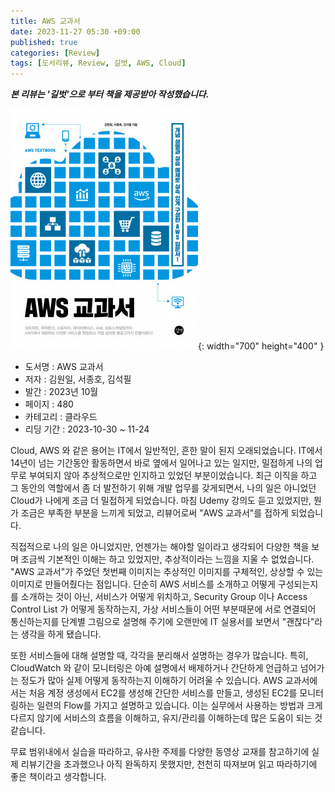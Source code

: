 ```yaml
---
title: AWS 교과서
date: 2023-11-27 05:30 +09:00
published: true
categories: [Review]
tags: [도서리뷰, Review, 길벗, AWS, Cloud]
---
```


***본 리뷰는 '길벗'으로 부터 책을 제공받아 작성했습니다.***

![Cover Page](/assets/images/aws_textbook.png){: width="700" height="400" }

- 도서명 : AWS 교과서
- 저자 : 김원일, 서종호, 김석필
- 발간 : 2023년 10월
- 페이지 : 480
- 카테고리 : 클라우드
- 리딩 기간 : 2023-10-30 ~ 11-24

Cloud, AWS 와 같은 용어는 IT에서 일반적인, 흔한 말이 된지 오래되었습니다. IT에서 14년이 넘는 기간동안 활동하면서 바로 옆에서 일어나고 있는 일지만, 밀접하게 나의 업무로 부여되지 않아 추상적으로만 인지하고 있었던 부분이었습니다. 
최근 이직을 하고 그 동안의 역할에서 좀 더 발전하기 위해 개발 업무를 갖게되면서, 나의 일은 아니었던 Cloud가 나에게 조금 더 밀접하게 되었습니다. 마침 Udemy 강의도 듣고 있었지만, 뭔가 조금은 부족한 부분을 느끼게 되었고, 리뷰어로써 "AWS 교과서"를 접하게 되었습니다. 

직접적으로 나의 일은 아니었지만, 언젠가는 해야할 일이라고 생각되어 다양한 책을 보며 조금씩 기본적인 이해는 하고 있었지만, 추상적이라는 느낌을 지울 수 없었습니다. 
"AWS 교과서"가 주었던 첫번째 이미지는 추상적인 이미지를 구체적인, 상상할 수 있는 이미지로 만들어줬다는 점입니다. 
단순히 AWS 서비스를 소개하고 어떻게 구성되는지를 소개하는 것이 아닌, 서비스가 어떻게 위치하고, Security Group 이나 Access Control List 가 어떻게 동작하는지, 가상 서비스들이 어떤 부분때문에 서로 연결되어 통신하는지를 단계별 그림으로 설명해 주기에 오랜만에 IT 실용서를 보면서 "괜찮다"라는 생각을 하게 됐습니다. 

또한 서비스들에 대해 설명할 때, 각각을 분리해서 설명하는 경우가 많습니다. 특히, CloudWatch 와 같이 모니터링은 아예 설명에서 배제하거나 간단하게 언급하고 넘어가는 정도가 많아 실제 어떻게 동작하는지 이해하기 어려울 수 있습니다. AWS 교과서에서는 처음 계정 생성에서 EC2를 생성해 간단한 서비스를 만들고, 생성된 EC2를 모니터링하는 일련의 Flow를 가지고 설명하고 있습니다. 이는 실무에서 사용하는 방법과 크게 다르지 않기에 서비스의 흐름을 이해하고, 유지/관리를 이해하는데 많은 도움이 되는 것 같습니다. 

무료 범위내에서 실습을 따라하고, 유사한 주제를 다양한 동영상 교재를 참고하기에 실제 리뷰기간을 초과했으나 아직 완독하지 못했지만, 천천히 따져보며 읽고 따라하기에 좋은 책이라고 생각합니다. 